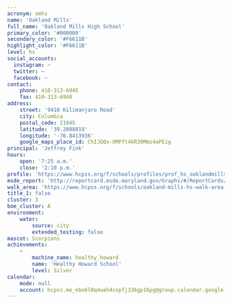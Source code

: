 ```yaml
---
acronym: omhs
name: 'Oakland Mills'
full_name: 'Oakland Mills High School'
primary_color: '#000000'
secondary_color: '#F6611B'
highlight_color: '#F6611B'
level: hs
social_accounts:
  instagram: ~
  twitter: ~
  facebook: ~
contact:
    phone: 410-313-6945
    fax: 410-313-6948
address:
    street: '9410 Kilimanjaro Road'
    city: Columbia
    postal_code: 21045
    latitude: '39.2088819'
    longitude: '-76.8413936'
    google_maps_place_id: ChIJQQv-OMPft4kR30Mmz4aPEig
principal: 'Jeffrey Fink'
hours:
    open: '7:25 a.m.'
    close: '2:10 p.m.'
profile: 'https://www.hcpss.org/f/schools/profiles/prof_hs_oaklandmills.pdf'
msde_report: 'http://reportcard.msde.maryland.gov/Graphs/#/ReportCards/ReportCardSchool/1//1/13/0611/'
walk_area: 'https://www.hcpss.org/f/schools/oakland-mills-hs-walk-area.pdf'
title_1: false
cluster: 3
boe_cluster: A
environment:
    water:
        source: city
        extended_testing: false
mascot: Scorpions
achievements:
    -
        machine_name: healthy_howard
        name: 'Healthy Howard School'
        level: Silver
calendar:
    mode: null
    account: hcpss.me_ebo6l0q4ueh4copfj336gp16pg@group.calendar.google.com
---
```

